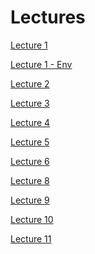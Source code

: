 # Lectures

<p><a href="_static/aw_01.pdf">Lecture 1</a></p>
<p><a href="_static/aw_01_env.pdf">Lecture 1 - Env</a></p>
<p><a href="_static/aw_02.pdf">Lecture 2</a></p>
<p><a href="_static/aw_03.pdf">Lecture 3</a></p>
<p><a href="_static/aw_04.pdf">Lecture 4</a></p>
<p><a href="_static/aw_05.pdf">Lecture 5</a></p>
<p><a href="_static/aw_06.pdf">Lecture 6</a></p>
<p><a href="_static/aw_08.pdf">Lecture 8</a></p>
<p><a href="_static/aw_09.pdf">Lecture 9</a></p>
<p><a href="_static/aw_10.pdf">Lecture 10</a></p>
<p><a href="_static/aw_11.pdf">Lecture 11</a></p>
